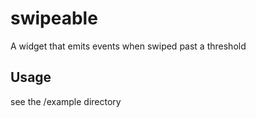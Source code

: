 # swipeable

A widget that emits events when swiped past a threshold

## Usage

see the /example directory
